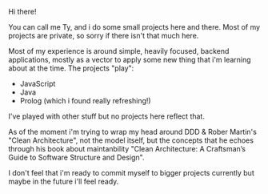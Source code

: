 Hi there!

You can call me Ty, and i do some small projects here and there.
Most of my projects are private, so sorry if there isn't that much here.

Most of my experience is around simple, heavily focused, backend applications, 
mostly as a vector to apply some new thing that i'm learning about at the time.
The projects "play": 
  - JavaScript 
  - Java
  - Prolog (which i found really refreshing!)

I've played with other stuff but no projects here reflect that.


As of the moment i'm trying to wrap my head around DDD & Rober Martin's "Clean Architecture", 
not the model itself, but the concepts that he echoes through his book about maintanbility
"Clean Architecture: A Craftsman’s Guide to Software Structure and Design".

I don't feel that i'm ready to commit myself to bigger projects currently but maybe in the future i'll feel ready.

<!---
Fohalvutlun/Fohalvutlun is a ✨ special ✨ repository because its `README.md` (this file) appears on your GitHub profile.
You can click the Preview link to take a look at your changes.
--->

